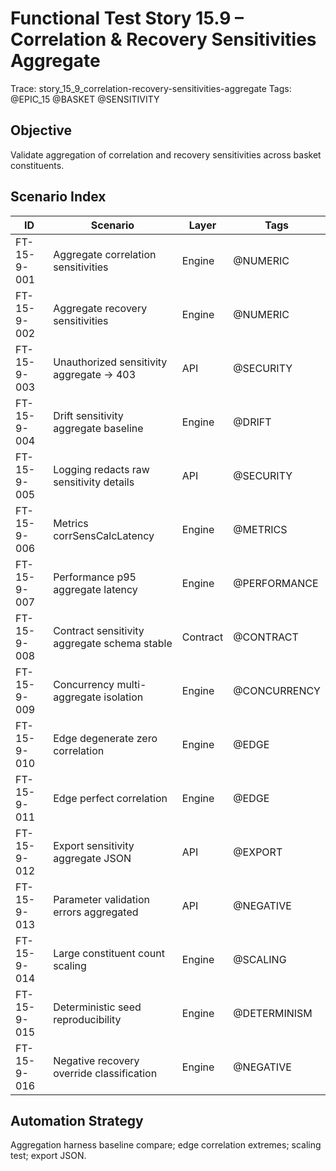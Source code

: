 # Functional Test Story 15.9 – Correlation & Recovery Sensitivities Aggregate

Trace: story_15_9_correlation-recovery-sensitivities-aggregate
Tags: @EPIC_15 @BASKET @SENSITIVITY

## Objective
Validate aggregation of correlation and recovery sensitivities across basket constituents.

## Scenario Index
| ID | Scenario | Layer | Tags |
|----|----------|-------|------|
| FT-15-9-001 | Aggregate correlation sensitivities | Engine | @NUMERIC |
| FT-15-9-002 | Aggregate recovery sensitivities | Engine | @NUMERIC |
| FT-15-9-003 | Unauthorized sensitivity aggregate -> 403 | API | @SECURITY |
| FT-15-9-004 | Drift sensitivity aggregate baseline | Engine | @DRIFT |
| FT-15-9-005 | Logging redacts raw sensitivity details | API | @SECURITY |
| FT-15-9-006 | Metrics corrSensCalcLatency | Engine | @METRICS |
| FT-15-9-007 | Performance p95 aggregate latency | Engine | @PERFORMANCE |
| FT-15-9-008 | Contract sensitivity aggregate schema stable | Contract | @CONTRACT |
| FT-15-9-009 | Concurrency multi-aggregate isolation | Engine | @CONCURRENCY |
| FT-15-9-010 | Edge degenerate zero correlation | Engine | @EDGE |
| FT-15-9-011 | Edge perfect correlation | Engine | @EDGE |
| FT-15-9-012 | Export sensitivity aggregate JSON | API | @EXPORT |
| FT-15-9-013 | Parameter validation errors aggregated | API | @NEGATIVE |
| FT-15-9-014 | Large constituent count scaling | Engine | @SCALING |
| FT-15-9-015 | Deterministic seed reproducibility | Engine | @DETERMINISM |
| FT-15-9-016 | Negative recovery override classification | Engine | @NEGATIVE |

## Automation Strategy
Aggregation harness baseline compare; edge correlation extremes; scaling test; export JSON.
